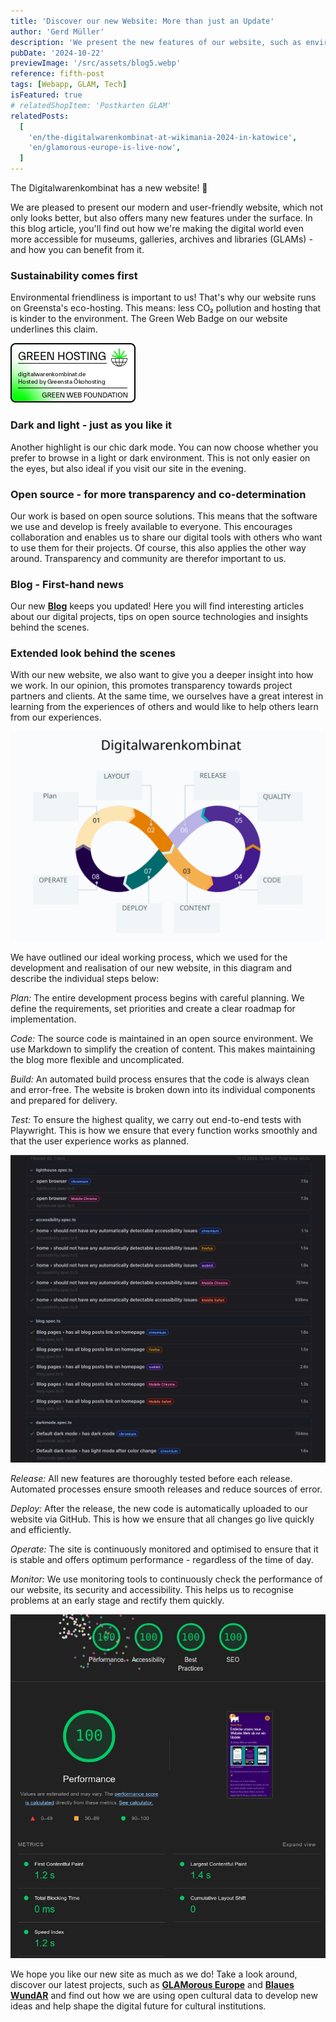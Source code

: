 ```yaml
---
title: 'Discover our new Website: More than just an Update'
author: 'Gerd Müller'
description: 'We present the new features of our website, such as environmentally friendly hosting, dark mode and open source solutions. We also offer an insight into the technical steps - from planning, code and testing to deployment and monitoring.'
pubDate: '2024-10-22'
previewImage: '/src/assets/blog5.webp'
reference: fifth-post
tags: [Webapp, GLAM, Tech]
isFeatured: true
# relatedShopItem: 'Postkarten GLAM'
relatedPosts:
  [
    'en/the-digitalwarenkombinat-at-wikimania-2024-in-katowice',
    'en/glamorous-europe-is-live-now',
  ]
---
```


The Digitalwarenkombinat has a new website! 🎉

We are pleased to present our modern and user-friendly website, which not only looks better, but also offers many new features under the surface. In this blog article, you'll find out how we're making the digital world even more accessible for museums, galleries, archives and libraries (GLAMs) - and how you can benefit from it.

### Sustainability comes first

Environmental friendliness is important to us! That's why our website runs on Greensta's eco-hosting. This means: less CO₂ pollution and hosting that is kinder to the environment. The Green Web Badge on our website underlines this claim.

![Green Web Badge](../../../assets/blog5_1.webp)

### Dark and light - just as you like it

Another highlight is our chic dark mode. You can now choose whether you prefer to browse in a light or dark environment. This is not only easier on the eyes, but also ideal if you visit our site in the evening.

### Open source - for more transparency and co-determination

Our work is based on open source solutions. This means that the software we use and develop is freely available to everyone. This encourages collaboration and enables us to share our digital tools with others who want to use them for their projects. Of course, this also applies the other way around. Transparency and community are therefor important to us.

### Blog - First-hand news

Our new [**Blog**](/en/blog/) keeps you updated! Here you will find interesting articles about our digital projects, tips on open source technologies and insights behind the scenes.

### Extended look behind the scenes

With our new website, we also want to give you a deeper insight into how we work. In our opinion, this promotes transparency towards project partners and clients. At the same time, we ourselves have a great interest in learning from the experiences of others and would like to help others learn from our experiences.

![CI/CD](../../../assets/blog5_2.svg)

We have outlined our ideal working process, which we used for the development and realisation of our new website, in this diagram and describe the individual steps below:

_Plan:_ The entire development process begins with careful planning. We define the requirements, set priorities and create a clear roadmap for implementation.

_Code:_ The source code is maintained in an open source environment. We use Markdown to simplify the creation of content. This makes maintaining the blog more flexible and uncomplicated.

_Build:_ An automated build process ensures that the code is always clean and error-free. The website is broken down into its individual components and prepared for delivery.

_Test:_ To ensure the highest quality, we carry out end-to-end tests with Playwright. This is how we ensure that every function works smoothly and that the user experience works as planned.

![Playwright](../../../assets/blog5_3.webp)

_Release:_ All new features are thoroughly tested before each release. Automated processes ensure smooth releases and reduce sources of error.

_Deploy:_ After the release, the new code is automatically uploaded to our website via GitHub. This is how we ensure that all changes go live quickly and efficiently.

_Operate:_ The site is continuously monitored and optimised to ensure that it is stable and offers optimum performance - regardless of the time of day.

_Monitor:_ We use monitoring tools to continuously check the performance of our website, its security and accessibility. This helps us to recognise problems at an early stage and rectify them quickly.

![Lighthouse Score](../../../assets/blog5_4.webp)

We hope you like our new site as much as we do! Take a look around, discover our latest projects, such as [**GLAMorous Europe**](/en/projects/glamorous-europe/) and [**Blaues WundAR**](/en/projects/blaues-wundar/) and find out how we are using open cultural data to develop new ideas and help shape the digital future for cultural institutions.
